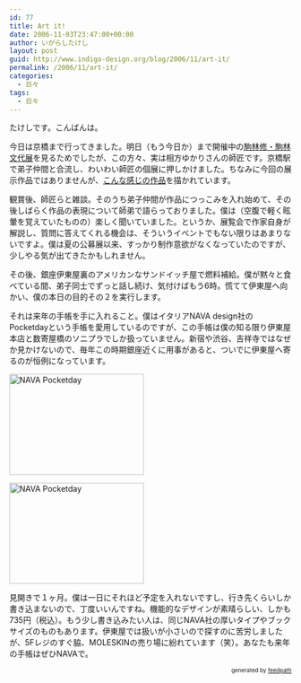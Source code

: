 ```yaml
---
id: 77
title: Art it!
date: 2006-11-03T23:47:00+00:00
author: いがらしたけし
layout: post
guid: http://www.indigo-design.org/blog/2006/11/art-it/
permalink: /2006/11/art-it/
categories:
  - 日々
tags:
  - 日々
---
```

たけしです。こんばんは。

今日は京橋まで行ってきました。明日（もう今日か）まで開催中の[駒林修・駒林文代展](http://www.tokyoartbeat.com/event/2006/6F74)を見るためでしたが、この方々、実は相方ゆかりさんの師匠です。京橋駅で弟子仲間と合流し、わいわい師匠の個展に押しかけました。ちなみに今回の展示作品ではありませんが、[こんな感じの作品](http://home.u04.itscom.net/komabi/gallary02.html)を描かれています。

観賞後、師匠らと雑談。そのうち弟子仲間が作品につっこみを入れ始めて、その後しばらく作品の表現について師弟で語らっておりました。僕は（空腹で軽く眩暈を覚えていたものの）楽しく聞いていました。というか、展覧会で作家自身が解説し、質問に答えてくれる機会は、そういうイベントでもない限りはあまりないですよ。僕は夏の公募展以来、すっかり制作意欲がなくなっていたのですが、少しやる気が出てきたかもしれません。

その後、銀座伊東屋裏のアメリカンなサンドイッチ屋で燃料補給。僕が黙々と食べている間、弟子同士でずっと話し続け、気付けばもう6時。慌てて伊東屋へ向かい、僕の本日の目的その２を実行します。

それは来年の手帳を手に入れること。僕はイタリアNAVA design社のPocketdayという手帳を愛用しているのですが、この手帳は僕の知る限り伊東屋本店と数寄屋橋のソニプラでしか扱っていません。新宿や渋谷、吉祥寺ではなぜか見かけないので、毎年この時期銀座近くに用事があると、ついでに伊東屋へ寄るのが恒例になっています。

[<img src="http://static.flickr.com/117/287716446_ca61a48d1f_m.jpg" alt="NAVA Pocketday" border="0" height="180" width="240" />](http://www.flickr.com/photos/takeshi81/287716446/ "Photo Sharing")

[<img src="http://static.flickr.com/105/287715645_dbf969dc6c_m.jpg" alt="NAVA Pocketday" border="0" height="180" width="240" />](http://www.flickr.com/photos/takeshi81/287715645/ "Photo Sharing")

見開きで１ヶ月。僕は一日にそれほど予定を入れないですし、行き先くらいしか書き込まないので、丁度いいんですね。機能的なデザインが素晴らしい、しかも735円（税込）。もう少し書き込みたい人は、同じNAVA社の厚いタイプやブックサイズのものもあります。伊東屋では扱いが小さいので探すのに苦労しましたが、5Fレジのすぐ脇、MOLESKINの売り場に紛れています（笑）。あなたも来年の手帳はぜひNAVAで。

<div style="text-align: right;font-size: 10px">
  &nbsp;&nbsp;<span>generated by <a href="http://feedpath.jp">feedpath</a></span>
</div>
